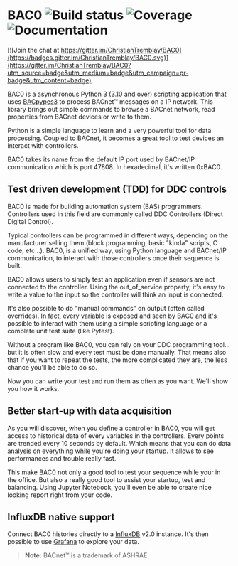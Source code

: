 # BAC0 ![Build status](https://github.com/ChristianTremblay/BAC0/workflows/Build%20&%20Test/badge.svg?branch=main) ![Coverage](https://coveralls.io/repos/github/ChristianTremblay/BAC0/badge.svg?branch=main) ![Documentation](https://readthedocs.org/projects/bac0/badge/?version=latest)

[![Join the chat at https://gitter.im/ChristianTremblay/BAC0](https://badges.gitter.im/ChristianTremblay/BAC0.svg)](https://gitter.im/ChristianTremblay/BAC0?utm_source=badge&utm_medium=badge&utm_campaign=pr-badge&utm_content=badge)

BAC0 is a asynchronous Python 3 (3.10 and over) scripting application that uses [BACpypes3](https://github.com/JoelBender/BACpypes3) to process BACnet™ messages on a IP network. This library brings out simple commands to browse a BACnet network, read properties from BACnet devices or write to them.

Python is a simple language to learn and a very powerful tool for data processing. Coupled to BACnet, it becomes a great tool to test devices an interact with controllers.

BAC0 takes its name from the default IP port used by BACnet/IP communication which is port 47808. In hexadecimal, it's written 0xBAC0.

## Test driven development (TDD) for DDC controls

BAC0 is made for building automation system (BAS) programmers. Controllers used in this field are commonly called DDC Controllers (Direct Digital Control).

Typical controllers can be programmed in different ways, depending on the manufacturer selling them (block programming, basic "kinda" scripts, C code, etc...). BAC0, is a unified way, using Python language and BACnet/IP communication, to interact with those controllers once their sequence is built.

BAC0 allows users to simply test an application even if sensors are not connected to the controller. Using the out_of_service property, it's easy to write a value to the input so the controller will think an input is connected.

It's also possible to do "manual commands" on output (often called overrides). In fact, every variable is exposed and seen by BAC0 and it's possible to interact with them using a simple scripting language or a complete unit test suite (like Pytest).

Without a program like BAC0, you can rely on your DDC programming tool... but it is often slow and every test must be done manually. That means also that if you want to repeat the tests, the more complicated they are, the less chance you'll be able to do so.

Now you can write your test and run them as often as you want. We'll show you how it works.

## Better start-up with data acquisition

As you will discover, when you define a controller in BAC0, you will get access to historical data of every variables in the controllers. Every points are trended every 10 seconds by default. Which means that you can do data analysis on everything while you're doing your startup. It allows to see performances and trouble really fast.

This make BAC0 not only a good tool to test your sequence while your in the office. But also a really good tool to assist your startup, test and balancing. Using Jupyter Notebook, you'll even be able to create nice looking report right from your code.

## InfluxDB native support

Connect BAC0 histories directly to a [InfluxDB](https://www.influxdata.com) v2.0 instance. It's then possible to use [Grafana](https://grafana.com) to explore your data.

> **Note:** BACnet™ is a trademark of ASHRAE.